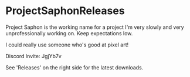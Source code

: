 # ProjectSaphonReleases
Project Saphon is the working name for a project I'm very slowly and very unprofessionally working on. Keep expectations low. 

I could really use someone who's good at pixel art!

Discord Invite: JgjYb7v

See 'Releases' on the right side for the latest downloads.
